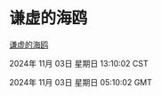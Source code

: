 # 谦虚的海鸥
[谦虚的海鸥](http://219.139.197.74:56308/qxdho/course/base/hotlink/index.php)

2024年 11月 03日 星期日 13:10:02 CST

2024年 11月 03日 星期日 05:10:02 GMT
